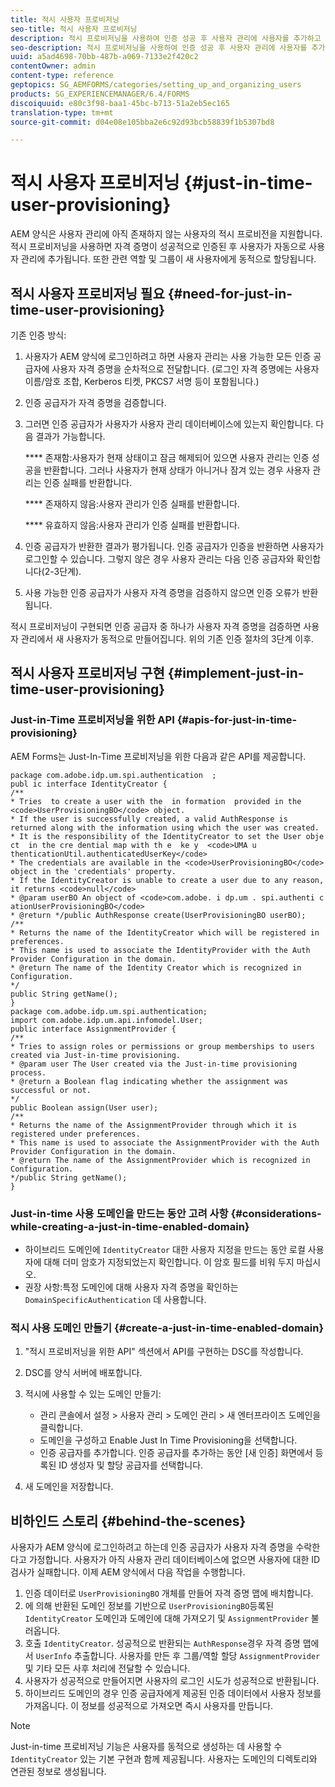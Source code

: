 ```yaml
---
title: 적시 사용자 프로비저닝
seo-title: 적시 사용자 프로비저닝
description: 적시 프로비저닝을 사용하여 인증 성공 후 사용자 관리에 사용자를 추가하고 관련 역할 및 그룹을 새로운 사용자에게 동적으로 할당합니다.
seo-description: 적시 프로비저닝을 사용하여 인증 성공 후 사용자 관리에 사용자를 추가하고 관련 역할 및 그룹을 새로운 사용자에게 동적으로 할당합니다.
uuid: a5ad4698-70bb-487b-a069-7133e2f420c2
contentOwner: admin
content-type: reference
geptopics: SG_AEMFORMS/categories/setting_up_and_organizing_users
products: SG_EXPERIENCEMANAGER/6.4/FORMS
discoiquuid: e80c3f98-baa1-45bc-b713-51a2eb5ec165
translation-type: tm+mt
source-git-commit: d04e08e105bba2e6c92d93bcb58839f1b5307bd8

---
```



# 적시 사용자 프로비저닝 {#just-in-time-user-provisioning}

AEM 양식은 사용자 관리에 아직 존재하지 않는 사용자의 적시 프로비전을 지원합니다. 적시 프로비저닝을 사용하면 자격 증명이 성공적으로 인증된 후 사용자가 자동으로 사용자 관리에 추가됩니다. 또한 관련 역할 및 그룹이 새 사용자에게 동적으로 할당됩니다.

## 적시 사용자 프로비저닝 필요 {#need-for-just-in-time-user-provisioning}

기존 인증 방식:

1. 사용자가 AEM 양식에 로그인하려고 하면 사용자 관리는 사용 가능한 모든 인증 공급자에 사용자 자격 증명을 순차적으로 전달합니다. (로그인 자격 증명에는 사용자 이름/암호 조합, Kerberos 티켓, PKCS7 서명 등이 포함됩니다.)
1. 인증 공급자가 자격 증명을 검증합니다.
1. 그러면 인증 공급자가 사용자가 사용자 관리 데이터베이스에 있는지 확인합니다. 다음 결과가 가능합니다.

   **** 존재함:사용자가 현재 상태이고 잠금 해제되어 있으면 사용자 관리는 인증 성공을 반환합니다. 그러나 사용자가 현재 상태가 아니거나 잠겨 있는 경우 사용자 관리는 인증 실패를 반환합니다.

   **** 존재하지 않음:사용자 관리가 인증 실패를 반환합니다.

   **** 유효하지 않음:사용자 관리가 인증 실패를 반환합니다.

1. 인증 공급자가 반환한 결과가 평가됩니다. 인증 공급자가 인증을 반환하면 사용자가 로그인할 수 있습니다. 그렇지 않은 경우 사용자 관리는 다음 인증 공급자와 확인합니다(2-3단계).
1. 사용 가능한 인증 공급자가 사용자 자격 증명을 검증하지 않으면 인증 오류가 반환됩니다.

적시 프로비저닝이 구현되면 인증 공급자 중 하나가 사용자 자격 증명을 검증하면 사용자 관리에서 새 사용자가 동적으로 만들어집니다. 위의 기존 인증 절차의 3단계 이후.

## 적시 사용자 프로비저닝 구현 {#implement-just-in-time-user-provisioning}

### Just-in-Time 프로비저닝을 위한 API {#apis-for-just-in-time-provisioning}

AEM Forms는 Just-In-Time 프로비저닝을 위한 다음과 같은 API를 제공합니다.

```as3
package com.adobe.idp.um.spi.authentication  ; 
publ ic interface IdentityCreator { 
/** 
* Tries  to create a user with the  in formation  provided in the <code>UserProvisioningBO</code> object. 
* If the user is successfully created, a valid AuthResponse is returned along with the information using which the user was created. 
* It is the responsibility of the IdentityCreator to set the User obje ct  in the cre dential map with th e  ke y  <code>UMA u thenticationUtil.authenticatedUserKey</code> 
* The credentials are available in the <code>UserProvisioningBO</code> object in the 'credentials' property. 
* If the IdentityCreator is unable to create a user due to any reason, it returns <code>null</code> 
* @param userBO An object of <code>com.adobe. i dp.um . spi.authenti c ationUserProvisioningBO</code> 
* @return */public AuthResponse create(UserProvisioningBO userBO); 
/** 
* Returns the name of the IdentityCreator which will be registered in preferences. 
* This name is used to associate the IdentityProvider with the Auth Provider Configuration in the domain. 
* @return The name of the Identity Creator which is recognized in Configuration. 
*/ 
public String getName(); 
} 
package com.adobe.idp.um.spi.authentication; 
import com.adobe.idp.um.api.infomodel.User; 
public interface AssignmentProvider { 
/** 
* Tries to assign roles or permissions or group memberships to users created via Just-in-time provisioning. 
* @param user The User created via the Just-in-time provisioning process. 
* @return a Boolean flag indicating whether the assignment was successful or not. 
*/ 
public Boolean assign(User user); 
/** 
* Returns the name of the AssignmentProvider through which it is registered under preferences. 
* This name is used to associate the AssignmentProvider with the Auth Provider Configuration in the domain. 
* @return The name of the AssignmentProvider which is recognized in Configuration. 
*/public String getName(); 
}
```

### Just-in-time 사용 도메인을 만드는 동안 고려 사항 {#considerations-while-creating-a-just-in-time-enabled-domain}

* 하이브리드 도메인에 `IdentityCreator` 대한 사용자 지정을 만드는 동안 로컬 사용자에 대해 더미 암호가 지정되었는지 확인합니다. 이 암호 필드를 비워 두지 마십시오.
* 권장 사항:특정 도메인에 대해 사용자 자격 증명을 확인하는 `DomainSpecificAuthentication` 데 사용합니다.

### 적시 사용 도메인 만들기 {#create-a-just-in-time-enabled-domain}

1. &quot;적시 프로비저닝을 위한 API&quot; 섹션에서 API를 구현하는 DSC를 작성합니다.
1. DSC를 양식 서버에 배포합니다.
1. 적시에 사용할 수 있는 도메인 만들기:

   * 관리 콘솔에서 설정 > 사용자 관리 > 도메인 관리 > 새 엔터프라이즈 도메인을 클릭합니다.
   * 도메인을 구성하고 Enable Just In Time Provisioning을 선택합니다. <!--Fix broken link (See Setting up and managing domains).-->
   * 인증 공급자를 추가합니다. 인증 공급자를 추가하는 동안 [새 인증] 화면에서 등록된 ID 생성자 및 할당 공급자를 선택합니다.

1. 새 도메인을 저장합니다.

## 비하인드 스토리 {#behind-the-scenes}

사용자가 AEM 양식에 로그인하려고 하는데 인증 공급자가 사용자 자격 증명을 수락한다고 가정합니다. 사용자가 아직 사용자 관리 데이터베이스에 없으면 사용자에 대한 ID 검사가 실패합니다. 이제 AEM 양식에서 다음 작업을 수행합니다.

1. 인증 데이터로 `UserProvisioningBO` 개체를 만들어 자격 증명 맵에 배치합니다.
1. 에 의해 반환된 도메인 정보를 기반으로 `UserProvisioningBO`등록된 `IdentityCreator` 도메인과 도메인에 대해 가져오기 및 `AssignmentProvider` 불러옵니다.
1. 호출 `IdentityCreator`. 성공적으로 반환되는 `AuthResponse`경우 자격 증명 맵에서 `UserInfo` 추출합니다. 사용자를 만든 후 그룹/역할 할당 `AssignmentProvider` 및 기타 모든 사후 처리에 전달할 수 있습니다.
1. 사용자가 성공적으로 만들어지면 사용자의 로그인 시도가 성공적으로 반환됩니다.
1. 하이브리드 도메인의 경우 인증 공급자에게 제공된 인증 데이터에서 사용자 정보를 가져옵니다. 이 정보를 성공적으로 가져오면 즉시 사용자를 만듭니다.

>[!NOTE]
>
>Just-in-time 프로비저닝 기능은 사용자를 동적으로 생성하는 데 사용할 수 `IdentityCreator` 있는 기본 구현과 함께 제공됩니다. 사용자는 도메인의 디렉토리와 연관된 정보로 생성됩니다.

